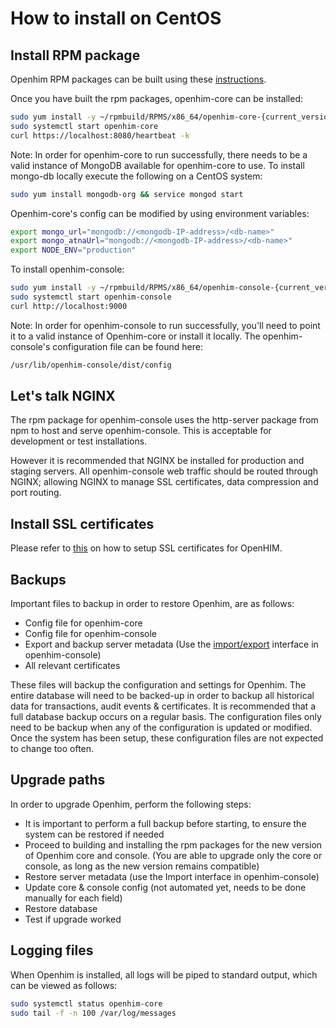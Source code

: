 How to install on CentOS
====================================

## Install RPM package

Openhim RPM packages can be built using these [instructions](http://openhim.readthedocs.io/en/latest/how-to/how-to-build-and-test-rpm-package.html).

Once you have built the rpm packages, openhim-core can be installed:

```bash
sudo yum install -y ~/rpmbuild/RPMS/x86_64/openhim-core-{current_version}.x86_64.rpm
sudo systemctl start openhim-core
curl https://localhost:8080/heartbeat -k
```

Note: In order for openhim-core to run successfully, there needs to be a valid instance of MongoDB available for openhim-core to use. To install mongo-db locally execute the following on a CentOS system:

```bash
sudo yum install mongodb-org && service mongod start
```

Openhim-core's config can be modified by using environment variables:

```bash
export mongo_url="mongodb://<mongodb-IP-address>/<db-name>"
export mongo_atnaUrl="mongodb://<mongodb-IP-address>/<db-name>"
export NODE_ENV="production"
```

To install openhim-console:

```bash
sudo yum install -y ~/rpmbuild/RPMS/x86_64/openhim-console-{current_version}.x86_64.rpm
sudo systemctl start openhim-console
curl http://localhost:9000
```

Note: In order for openhim-console to run successfully, you'll need to point it to a valid instance of Openhim-core or install it locally. The openhim-console's configuration file can be found here:

```bash
/usr/lib/openhim-console/dist/config
```

## Let's talk NGINX

The rpm package for openhim-console uses the http-server package from npm to host and serve openhim-console. This is acceptable for development or test installations.

However it is recommended that NGINX be installed for production and staging servers. All openhim-console web traffic should be routed through NGINX; allowing NGINX to manage SSL certificates, data compression and port routing.

## Install SSL certificates

Please refer to [this](http://openhim.readthedocs.io/en/latest/how-to/how-to-setup-ssl-certs.html) on how to setup SSL certificates for OpenHIM.

## Backups

Important files to backup in order to restore Openhim, are as follows:

* Config file for openhim-core
* Config file for openhim-console
* Export and backup server metadata (Use the [import/export](http://openhim.readthedocs.io/en/latest/how-to/how-to-import-export.html) interface in openhim-console)
* All relevant certificates

These files will backup the configuration and settings for Openhim. The entire database will need to be backed-up in order to backup all historical data for transactions, audit events & certificates. It is recommended that a full database backup occurs on a regular basis. The configuration files only need to be backup when any of the configuration is updated or modified. Once the system has been setup, these configuration files are not expected to change too often.

## Upgrade paths

In order to upgrade Openhim, perform the following steps:

* It is important to perform a full backup before starting, to ensure the system can be restored if needed
* Proceed to building and installing the rpm packages for the new version of Openhim core and console. (You are able to upgrade only the core or console, as long as the new version remains compatible)
* Restore server metadata (use the Import interface in openhim-console)
* Update core & console config (not automated yet, needs to be done manually for each field)
* Restore database
* Test if upgrade worked

## Logging files

When Openhim is installed, all logs will be piped to standard output, which can be viewed as follows:

```bash
sudo systemctl status openhim-core
sudo tail -f -n 100 /var/log/messages
```
